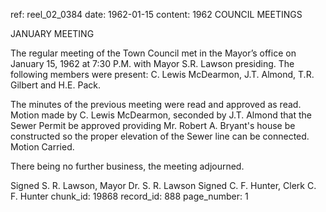 ref: reel_02_0384
date: 1962-01-15
content: 1962 COUNCIL MEETINGS

JANUARY MEETING

The regular meeting of the Town Council met in the Mayor’s office on January 15, 1962 at 7:30 P.M. with Mayor S.R. Lawson presiding. The following members were present: C. Lewis McDearmon, J.T. Almond, T.R. Gilbert and H.E. Pack.

The minutes of the previous meeting were read and approved as read. Motion made by C. Lewis McDearmon, seconded by J.T. Almond that the Sewer Permit be approved providing Mr. Robert A. Bryant's house be constructed so the proper elevation of the Sewer line can be connected. Motion Carried.

There being no further business, the meeting adjourned.

Signed S. R. Lawson, Mayor
Dr. S. R. Lawson
Signed C. F. Hunter, Clerk
C. F. Hunter
chunk_id: 19868
record_id: 888
page_number: 1

